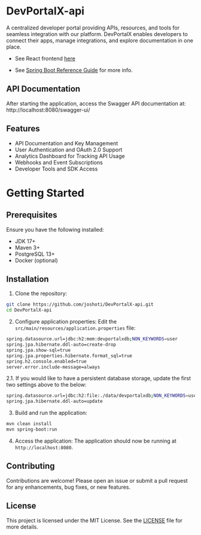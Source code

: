 # DevPortalX-api
A centralized developer portal providing APIs, resources, and tools for seamless integration with our platform. DevPortalX enables developers to connect their apps, manage integrations, and explore documentation in one place.

- See React frontend [here](https://github.com/joshoti/DevPortalX)

- See [Spring Boot Reference Guide](https://docs.spring.io/spring-boot/docs/1.1.0.M1/reference/html/index.html) for more info.

## API Documentation
After starting the application, access the Swagger API documentation at:
http://localhost:8080/swagger-ui/

## Features
- API Documentation and Key Management
- User Authentication and OAuth 2.0 Support
- Analytics Dashboard for Tracking API Usage
- Webhooks and Event Subscriptions
- Developer Tools and SDK Access

# Getting Started

## Prerequisites
Ensure you have the following installed:
- JDK 17+
- Maven 3+
- PostgreSQL 13+
- Docker (optional)

## Installation
1. Clone the repository:
```bash
git clone https://github.com/joshoti/DevPortalX-api.git
cd DevPortalX-api
```
2. Configure application properties:
Edit the `src/main/resources/application.properties` file:
```bash
spring.datasource.url=jdbc:h2:mem:devportalxdb;NON_KEYWORDS=user
spring.jpa.hibernate.ddl-auto=create-drop
spring.jpa.show-sql=true
spring.jpa.properties.hibernate.format_sql=true
spring.h2.console.enabled=true
server.error.include-message=always
```
2.1. If you would like to have a persistent database storage, update the first two settings above to the below:
```bash
spring.datasource.url=jdbc:h2:file:./data/devportalxdb;NON_KEYWORDS=user
spring.jpa.hibernate.ddl-auto=update
```

3. Build and run the application:
```bash
mvn clean install
mvn spring-boot:run
```

4. Access the application:
The application should now be running at `http://localhost:8080`.


## Contributing
Contributions are welcome! Please open an issue or submit a pull request for any enhancements, bug fixes, or new features.

## License
This project is licensed under the MIT License. See the [LICENSE](LICENSE) file for more details.
